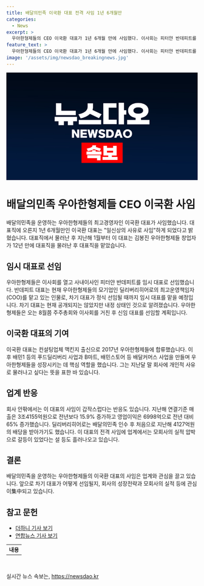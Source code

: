 ```yaml
---
title: 배달의민족 이국환 대표 전격 사임 1년 6개월만
categories:
  - News
excerpt: >
  우아한형제들의 CEO 이국환 대표가 1년 6개월 만에 사임했다. 이사회는 피터얀 반데피트를 임시 대표로 선임했고, 차기 대표 내정자는 아직 공개되지 않았다. 이 대표는 지난해에 딜리버리히어로의 COO로 활약했으며, 회사는 8월쯤 새 대표를 선임할 예정이다. 지난해 매출은 3조4155억원으로 전년보다 15.9% 증가하며, 이 대표의 갑작스런 사임으로 업계에서는 압박과 관련된 갈등이 있었다고 전해졌다.
feature_text: >
  우아한형제들의 CEO 이국환 대표가 1년 6개월 만에 사임했다. 이사회는 피터얀 반데피트를 임시 대표로 선임했고, 차기 대표 내정자는 아직 공개되지 않았다. 이 대표는 지난해에 딜리버리히어로의 COO로 활약했으며, 회사는 8월쯤 새 대표를 선임할 예정이다. 지난해 매출은 3조4155억원으로 전년보다 15.9% 증가하며, 이 대표의 갑작스런 사임으로 업계에서는 압박과 관련된 갈등이 있었다고 전해졌다.
image: '/assets/img/newsdao_breakingnews.jpg'
---
```


<p><img src="/assets/img/newsdao_breakingnews.jpg" alt="firstkoreanews 속보" /></p>

<h1>배달의민족 우아한형제들 CEO 이국환 사임</h1>

<p data-ke-size="size16">배달의민족을 운영하는 우아한형제들의 최고경영자인 이국환 대표가 사임했습니다. 대표직에 오른지 1년 6개월만인 이국환 대표는 "일신상의 사유로 사임"하게 되었다고 밝혔습니다. 대표직에서 물러난 후 지난해 1월부터 이 대표는 김봉진 우아한형제들 창업자가 12년 만에 대표직을 물러난 후 대표직을 맡았습니다.</p>

<h2 data-ke-size="size26">임시 대표로 선임</h2>

<p data-ke-size="size16">우아한형제들은 이사회를 열고 사내이사인 피터얀 반데피트를 임시 대표로 선임했습니다. 반데피트 대표는 현재 우아한형제들의 모기업인 딜리버리히어로의 최고운영책임자(COO)를 맡고 있는 인물로, 차기 대표가 정식 선임될 때까지 임시 대표를 맡을 예정입니다. 차기 대표는 현재 공개되지는 않았지만 내정 상태인 것으로 알려졌습니다. 우아한형제들은 오는 8월쯤 주주총회와 이사회를 거친 후 신임 대표를 선임할 계획입니다.</p>

<h2 data-ke-size="size26">이국환 대표의 기여</h2>

<p data-ke-size="size16">이국환 대표는 컨설팅업체 맥킨지 출신으로 2017년 우아한형제들에 합류했습니다. 이후 배민1 등의 푸드딜리버리 사업과 B마트, 배민스토어 등 배달커머스 사업을 만들며 우아한형제들을 성장시키는 데 핵심 역할을 했습니다. 그는 지난달 말 회사에 개인적 사유로 물러나고 싶다는 뜻을 표한 바 있습니다.</p>

<h2 data-ke-size="size26">업계 반응</h2>

<p data-ke-size="size16">회사 안팎에서는 이 대표의 사임이 갑작스럽다는 반응도 있습니다. 지난해 연결기준 매출은 3조4155억원으로 전년보다 15.9% 증가하고 영업이익은 6998억으로 전년 대비 65% 증가했습니다. 딜리버리히어로는 배달의민족 인수 후 처음으로 지난해 4127억원의 배당을 받아가기도 했습니다. 이 대표의 전격 사임에 업계에서는 모회사의 실적 압박으로 갈등이 있었다는 설 등도 흘러나오고 있습니다.</p>

<h2 data-ke-size="size26">결론</h2>

<p data-ke-size="size16">배달의민족을 운영하는 우아한형제들의 이국환 대표의 사임은 업계와 관심을 끌고 있습니다. 앞으로 차기 대표가 어떻게 선임될지, 회사의 성장전략과 모회사의 실적 등에 관심이集中되고 있습니다.</p>

<h2 data-ke-size="size26">참고 문헌</h2>

<ul>
  <li><a href="https://www.hani.co.kr/arti/economy/economy_general/993861.html">더하니 기사 보기</a></li>
  <li><a href="https://www.yna.co.kr/view/AKR20210602081051011">연합뉴스 기사 보기</a></li>
</ul>

<table>
  <tbody>
    <tr>
      <td style="text-align: center; height: 17px;"><b>내용</b></td>
    </tr>
  </tbody>
</table>

<p data-ke-size="size16">&nbsp;</p>
실시간 뉴스 속보는, <a href="https://newsdao.kr" rel="dofollow">https://newsdao.kr</a>


